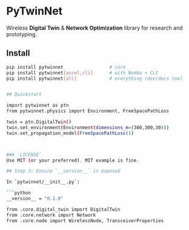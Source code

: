 # PyTwinNet

Wireless **Digital Twin** & **Network Optimization** library for research and prototyping.

## Install

```bash
pip install pytwinnet                 # core
pip install pytwinnet[accel,cli]      # with Numba + CLI
pip install pytwinnet[all]            # everything (dev/docs too)


## Quickstart

import pytwinnet as ptn
from pytwinnet.physics import Environment, FreeSpacePathLoss

twin = ptn.DigitalTwin()
twin.set_environment(Environment(dimensions_m=(300,300,30)))
twin.set_propagation_model(FreeSpacePathLoss())



### `LICENSE`
Use MIT (or your preferred). MIT example is fine.

## Step 3: Ensure `__version__` is exposed

In `pytwinnet/__init__.py`:

```python
__version__ = "0.1.0"

from .core.digital_twin import DigitalTwin
from .core.network import Network
from .core.node import WirelessNode, TransceiverProperties

